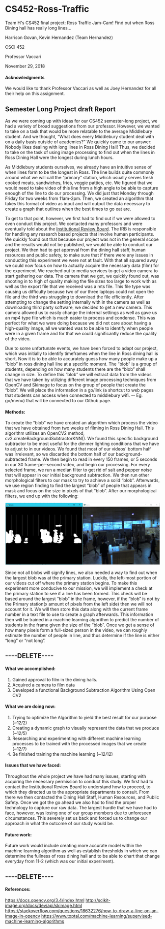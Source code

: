 # CS452-Ross-Traffic
Team H's CS452 final project: Ross Traffic Jam-Cam! Find out when Ross Dining hall has really long lines...

Harrison Govan, Kevin Hernandez (Team Hernandez)

CSCI 452

Professor Vaccari

November 29, 2018

#### Acknowledgments
  We would like to thank Professor Vaccari as well as Joey Hernandez for all their help on this assignment.

## Semester Long Project draft Report
  
  As we were coming up with ideas for our CS452 semester-long project, we had a variety of broad suggestions from our professor. However, we wanted to take on a task that would be more relatable to the average Middlebury student. And we thought, “What does every Middlebury student deal with on a daily basis outside of academics?” We quickly came to our answer: Nobody likes dealing with long lines in Ross Dining Hall! Thus, we decided to take on the task of using image processing to find out when the lines in Ross Dining Hall were the longest during lunch hours. 
  
  As Middlebury students ourselves, we already have an intuitive sense of when lines form to be the longest in Ross. The line builds quite commonly around what we will call the “primary” station, which usually serves fresh cooked meats, sandwiches, fries, veggie patties, etc.  We figured that we would need to take video of this line from a high angle to be able to capture enough of the line to do our processing. We did just that  Monday through Friday for two weeks from 11am-2pm. Then, we created an algorithm that takes this format of video as input and will output the data necessary to create a graph that outlines when the best times to go eat are.
  
  To get to that point, however, we first had to find out if we were allowed to even conduct this project.  We contacted many professors and were eventually told about the [Institutional Review Board](http://www.middlebury.edu/academics/resources/irb).  The IRB is responsible for handling any research based projects that involve human participants.  We quickly found out that because our project was not in the general scope and the results would not be published, we would be able to conduct our project.  We then had to get approval from the dining hall staff, human resources and public safety, to make sure that if there were any issues in conducting this experiment we were not at fault.  With that all squared away we could now focus on how to actually acquire the necessary data (film) for the experiment.  We reached out to media services to get a video camera to start gathering our data.  The camera that we got, we quickly found out, was shooting in to high of quality making the file sizes too large to work with as well as the export file that we received was a mts file.  This file type was causing us difficulty because two of our three laptops could not open the file and the third was struggling to download the file efficiently.  After attempting to change the setting internally with in the camera as well as downloading third party software, we decided to get a new camera. This camera allowed us to easily change the internal settings as well as gave us an mp4 type file which is much easier to process and condense.  This was perfect for what we were doing because we did not care about having a high-quality image, all we wanted was to be able to identify when people were in a given frame and for that we could significantly reduce the quality of the video. 
  
  Due to some unfortunate events, we have been forced to adapt our project, which was initially to identify timeframes when the line in Ross dining hall is short. Now it is to be able to accurately guess how many people make up a “blob” in ross dining hall line at a specific moment. The “blob” is a group of students, depending on how many students there are the “blob” shall change in size.   To define this “blob” we will extract data from the videos that we have taken by utilizing different image processing techniques from OpenCV and Skimage to focus on the group of people that create the “blob”.  We will place the information in a go/link (a shortcut to web pages that students can access when connected to middlebury wifi. -- Eg. go/menu)  that will be connected to our Github page.
#### Methods:
  To create the “blob” we have created an algorithm which process the video that we have obtained from two weeks of filming in Ross Dining Hall.  This algorithm utilizes an OpenCV2 method, cv2.createBackgroundSubtractorKNN(). We found this specific background subtractor to be most useful for the dimmer lighting conditions that we have to adjust to in our videos. We found that most of our videos' bottom half was irrelevant, so we discarded the bottom half of our background-subtracted frame. We then begin to read in every 150 frames, or 5 seconds in our 30 frame-per-second video, and begin our processing. For every selected frame, we run a median filter to get rid of salt and pepper noise that will appear in our initial background subtraction. We then run other morphological filters to our mask to try to achieve a solid “blob”. Afterwards, we use region finding to find the largest “blob” of people that appears in mask and focus on the size in pixels of that “blob”. After our morphological filters, we end up with the following:
  
![alt text](https://github.com/Krizeon/CS452-Ross-Traffic/blob/master/bgsubtraction%20example.png "Logo Title Text 1")
    
  Since not all blobs will signify lines, we also needed a way to find out when the largest blob was at the primary station. Luckily, the left-most portion of our videos cut off where the primary station begins. To make this experiment more conducive to our mission, we will implement a check at the primary station to see if a line has been formed. This check will be based around the largest “blob” in the frame, however, if the “blob” is not by the Primary station(x amount of pixels from the left side) then we will not account for it.  We will then store this data along with the current frame number in a text file to use to create a graph afterwards.  This information then will be trained in a machine learning algorithm to predict the number of students in the frame given the size of the “blob”. Once we get a sense of how many pixels form a full-sized person in the video, we can roughly estimate the number of people in line, and thus determine if the line is either “long” or “not long”.
  
## ----DELETE----
#### What we accomplished: 
1.    Gained approval to film in the dining halls.
2.    Acquired a camera to film data 
3.    Developed a functional Background Subtraction Algorithm Using Open CV2
 
#### What we are doing now:
1.    Trying to optimize the Algorithm to yield the best result for our purpose (~12/2)
2.    Creating a dynamic graph to visually represent the data that we produce (~12/5)
3.    Researching and experimenting with different machine learning processes to be trained with the processed images that we create (~12/7)
4.    Be finished training the machine learning (~12/12)
 
#### Issues that we have faced:
  Throughout the whole project we have had many issues, starting with acquiring the necessary permission to conduct this study. We first had to contact the Institutional Review Board to understand how to proceed, to which they directed us to the appropriate departments to consult. From there we then contacted the Dining Hall Staff, Human Resources, and Public Safety.  Once we got the go ahead we also had to find the proper technology to capture our raw data.  The largest hurdle that we have had to face, however, was losing one of our group members due to unforeseen circumstances. This severely set us back and forced us to change our approach in what the outcome of our study would be.  
  
#### Future work:
Future work would include creating more accurate model within the machine learning algorithm as well as establish thresholds in which we can determine the fullness of ross dining hall and to be able to chart that change everyday from 11-2 (which was our initial experiment).

## ----DELETE----

#### References:
 
https://docs.opencv.org/3.4/index.html
http://scikit-image.org/docs/dev/api/skimage.html
https://stackoverflow.com/questions/18632276/how-to-draw-a-line-on-an-image-in-opencv 
https://www.toptal.com/machine-learning/supervised-machine-learning-algorithms 


